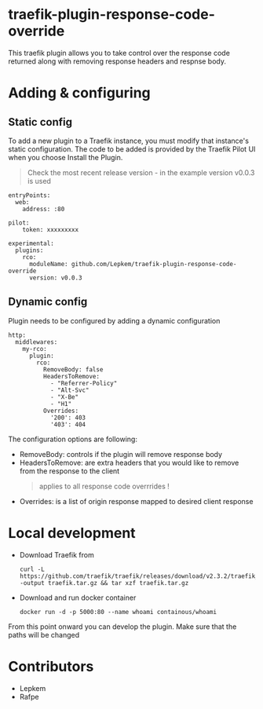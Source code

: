 # traefik-plugin-response-code-override
This traefik plugin allows you to take control over the response code returned along with removing response headers and respnse body.

# Adding & configuring

## Static config
To add a new plugin to a Traefik instance, you must modify that instance's static configuration. The code to be added is provided by the Traefik Pilot UI when you choose Install the Plugin.

> Check the most recent release version - in the example version v0.0.3 is used

```
entryPoints:
  web:
    address: :80

pilot:
    token: xxxxxxxxx

experimental:
  plugins:
    rco:
      moduleName: github.com/Lepkem/traefik-plugin-response-code-override
      version: v0.0.3

```

## Dynamic config
Plugin needs to be configured by adding a dynamic configuration

```
http:
  middlewares:
    my-rco:
      plugin:
        rco:
          RemoveBody: false
          HeadersToRemove:
            - "Referrer-Policy"
            - "Alt-Svc"
            - "X-Be"
            - "H1"
          Overrides:
            '200': 403
            '403': 404
```

The configuration options are following:
* RemoveBody: controls if the plugin will remove response body
* HeadersToRemove: are extra headers that you would like to remove from the response to the client
    > applies to all response code overrrides !
* Overrides: is a list of origin response mapped to desired client response

# Local development
* Download Traefik from
    ```
    curl -L https://github.com/traefik/traefik/releases/download/v2.3.2/traefik_v2.3.2_darwin_amd64.tar.gz -output traefik.tar.gz && tar xzf traefik.tar.gz
    ```
* Download and run docker container
    ```
    docker run -d -p 5000:80 --name whoami containous/whoami
    ```

From this point onward you can develop the plugin. Make sure that the paths will be changed

# Contributors
* Lepkem
* Rafpe

